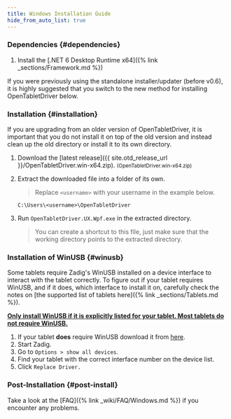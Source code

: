```yaml
---
title: Windows Installation Guide
hide_from_auto_list: true
---
```


### Dependencies {#dependencies}

1. Install the [.NET 6 Desktop Runtime x64]({% link _sections/Framework.md %})

If you were previously using the standalone installer/updater (before v0.6), it is highly suggested that you switch
to the new method for installing OpenTabletDriver below.

### Installation {#installation}

If you are upgrading from an older version of OpenTabletDriver, it is important that you do not
install it on top of the old version and instead clean up the old directory or install it to its own
directory.

1. Download the [latest release]({{ site.otd_release_url }}/OpenTabletDriver.win-x64.zip). <small class="text-muted">(OpenTabletDriver.win-x64.zip)</small>
2. Extract the downloaded file into a folder of its own.

    > Replace `<username>` with your username in the example below.

    `C:\Users\<username>\OpenTabletDriver`

3. Run `OpenTabletDriver.UX.Wpf.exe` in the extracted directory.

    > You can create a shortcut to this file, just make sure that the working directory points
to the extracted directory.

### Installation of WinUSB {#winusb}

Some tablets require Zadig's WinUSB installed on a device interface to interact with the tablet correctly. To figure out if your
tablet requires WinUSB, and if it does, which interface to install it on, carefully check the notes on [the supported list of tablets here]({% link _sections/Tablets.md %}).

**<u>Only install WinUSB if it is explicitly listed for your tablet. Most tablets do not require WinUSB.</u>**

1. If your tablet **does** require WinUSB download it from [here](https://github.com/pbatard/libwdi/releases/download/v1.5.0/zadig-2.8.exe).
2. Start Zadig.
3. Go to `Options > show all devices`.
4. Find your tablet with the correct interface number on the device list.
5. Click `Replace Driver.`

### Post-Installation {#post-install}

Take a look at the [FAQ]({% link _wiki/FAQ/Windows.md %}) if you encounter any problems.
